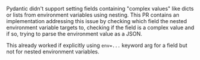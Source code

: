 Pydantic didn't support setting fields containing "complex values" like dicts or lists from environment variables using nesting. This PR contains an implementation addressing this issue by checking which field the nested environment variable targets to, checking if the field is a complex value and if so, trying to parse the environment value as a JSON.

This already worked if explicitly using `env=...` keyword arg for a field but not for nested environment variables.
